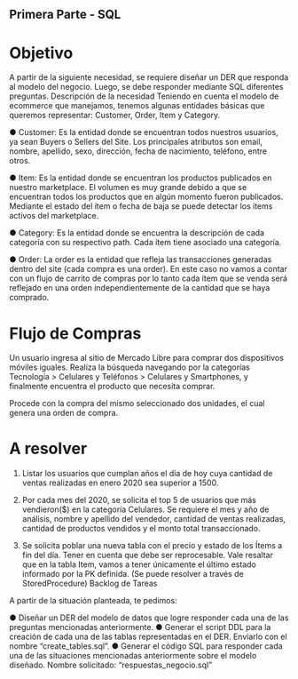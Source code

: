 ## Primera Parte - SQL

# Objetivo
A partir de la siguiente necesidad, se requiere diseñar un DER que responda al modelo del negocio. Luego, se debe responder mediante SQL diferentes preguntas. Descripción de la necesidad Teniendo en cuenta el modelo de ecommerce que manejamos, tenemos algunas entidades básicas que queremos representar: Customer, Order, Item y Category.

  ● Customer: Es la entidad donde se encuentran todos nuestros usuarios, ya sean Buyers o Sellers del Site. Los principales atributos son email, nombre, apellido, sexo, dirección, fecha de nacimiento, teléfono, entre otros.
  
  ● Item: Es la entidad donde se encuentran los productos publicados en nuestro marketplace. El volumen es muy grande debido a que se encuentran todos los productos que en algún momento fueron publicados. Mediante el estado del ítem o fecha de baja se puede detectar los ítems activos del marketplace.
  
  ● Category: Es la entidad donde se encuentra la descripción de cada categoría con su respectivo path. Cada ítem tiene asociado una categoría.
  
  ● Order: La order es la entidad que refleja las transacciones generadas dentro del site (cada compra es una order). En este caso no vamos a contar con un flujo de carrito de compras por lo tanto cada ítem que se venda será reflejado en una orden independientemente de la cantidad que se haya comprado.

# Flujo de Compras

Un usuario ingresa al sitio de Mercado Libre para comprar dos dispositivos móviles iguales. Realiza la búsqueda navegando por la categorías Tecnología > Celulares y Teléfonos > Celulares y Smartphones, y finalmente encuentra el producto que necesita comprar.

Procede con la compra del mismo seleccionado dos unidades, el cual genera una orden de compra.

# A resolver

  1. Listar los usuarios que cumplan años el día de hoy cuya cantidad de ventas realizadas en enero 2020 sea superior a 1500.
  
  2. Por cada mes del 2020, se solicita el top 5 de usuarios que más vendieron($) en la categoría Celulares. Se requiere el mes y año de análisis, nombre y apellido del vendedor, cantidad de ventas realizadas, cantidad de productos vendidos y el monto total transaccionado.
  
  3. Se solicita poblar una nueva tabla con el precio y estado de los Ítems a fin del día. Tener en cuenta que debe ser reprocesable. Vale resaltar que en la tabla Item, vamos a tener únicamente el último estado informado por la PK definida. (Se puede resolver a través de StoredProcedure) Backlog de Tareas

  A partir de la situación planteada, te pedimos:

  ● Diseñar un DER del modelo de datos que logre responder cada una de las preguntas mencionadas anteriormente.
  ● Generar el script DDL para la creación de cada una de las tablas representadas en el DER. Enviarlo con el nombre “create_tables.sql”.
  ● Generar el código SQL para responder cada una de las situaciones mencionadas anteriormente sobre el modelo diseñado. Nombre solicitado: “respuestas_negocio.sql”
